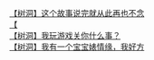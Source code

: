 [【树洞】这个故事说完就从此再也不念](http://tieba.baidu.com/p/3864823273?see_lz=1&pn=)   
[【](http://tieba.baidu.com/p/3863440505?see_lz=1&pn=)   
[【树洞】我玩游戏关你什么事？](http://tieba.baidu.com/p/3863180259?see_lz=1&pn=)   
[【树洞】我有一个宝宝婊情缘，我好方](http://tieba.baidu.com/p/3862759343?see_lz=1&pn=)   
